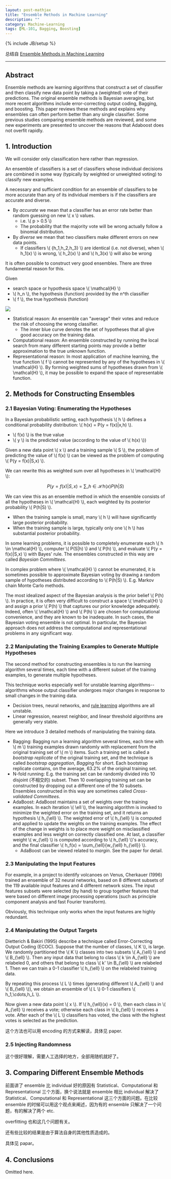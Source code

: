 ```yaml
---
layout: post-mathjax
title: "Ensemble Methods in Machine Learning"
description: ""
category: Machine-Learning
tags: [ML-101, Bagging, Boosting]
---
```

{% include JB/setup %}

总结自 [Ensemble Methods in Machine Learning](http://link.springer.com/chapter/10.1007%2F3-540-45014-9_1)

-----

## Abstract

Ensemble methods are learning algorithms that construct a set of classifier and then classify new data point by taking a (weighted) vote of their predictions. The original ensemble methods is Bayesian averaging, but more recent algorithms include error-correcting output coding, Bagging, and boosting. This paper reviews these methods and explains why ensembles can often perform better than any single classifier. Some previous studies comparing ensemble methods are reviewed, and some new experiments are presented to uncover the reasons that Adaboost does not overfit rapidly. 

## 1. Introduction

We will consider only classification here rather than regression.

An ensemble of classifiers is a set of classifiers whose individual decisions are combined in some way (typically by weighted or unweighted voting) to classify new examples.

A necessary and sufficient condition for an ensemble of classifiers to be more accurate than any of its individual members is if the classifiers are accurate and diverse. 

* By _accurate_ we mean that a classifier has an error rate better than random guessing on new \\( x \\) values.
	* i.e. \\( p > 0.5 \\)
	* The probability that the majority vote will be wrong actually follow a binomial distribution.
* By _diverse_ we mean that two classifiers make different errors on new data points.
	* If classifiers \\( \{h_1,h_2,h_3\} \\) are identical (i.e. not diverse), when \\( h_1(x) \\) is wrong, \\( h_2(x) \\) and \\( h_3(x) \\) will also be wrong 
	
It is often possible to construct very good ensembles. There are three fundamental reason for this. 

Given

* search space or hypothesis space \\( \mathcal{H} \\)
* \\( h_n \\), the hypothesis (function) provided by the n^th classifier
* \\( f \\), the true hypothesis (function)

![](https://farm6.staticflickr.com/5632/23624879700_8a8fb60ee6_o_d.jpg)

* Statistical reason: An ensemble can "average" their votes and reduce the risk of choosing the wrong classifier.
	* The inner blue curve denotes the set of hypotheses that all give good accuracy on the training data.
* Computational reason: An ensemble constructed by running the local search from many different starting points may provide a better approximation to the true unknown function.
* Representational reason: In most application of machine learning, the true function \\( f \\) cannot be represented by any of the hypotheses in \\( \mathcal{H} \\). By forming weighted sums of hypotheses drawn from \\( \mathcal{H} \\), it may be possible to expand the space of representable function.

## 2. Methods for Constructing Ensembles

### 2.1 Bayesian Voting: Enumerating the Hypotheses

In a Bayesian probabilistic setting, each hypothesis \\( h \\) defines a conditional probability distribution: \\( h(x) = P(y = f(x)|x,h) \\).

* \\( f(x) \\) is the true value
* \\( y \\) is the predicted value (according to the value of \\( h(x) \\))

Given a new data point \\( x \\) and a training sample \\( S \\), the problem of predicting the value of \\( f(x) \\) can be viewed as the problem of computing \\( P(y = f(x)|S,x) \\).

We can rewrite this as weighted sum over all hypotheses in \\( \mathcal{H} \\):

$$
\begin{equation}
	P(y = f(x)|S,x) = \sum\_{h \in \mathcal{H}}{h(x)P(h|S)}
\end{equation}
$$

We can view this as an ensemble method in which the ensemble consists of all the hypotheses in \\( \mathcal{H} \\), each weighted by its posterior probability \\( P(h|S) \\).

* When the training sample is small, many \\( h \\) will have significantly large posterior probability.
* When the training sample is large, typically only one \\( h \\) has substantial posterior probability.

In some learning problems, it is possible to completely enumerate each \\( h \in \mathcal{H} \\), computer \\( P(S|h) \\) and \\( P(h) \\), and evaluate \\( P(y = f(x)|S,x) \\) with Bayes' rule. The ensembles constructed in this way are called _Bayesian Committees_.

In complex problem where \\( \mathcal{H} \\) cannot be enumerated, it is sometimes possible to approximate Bayesian voting by drawing a random sample of hypotheses distributed according to \\( P(h|S) \\). E.g. Markov chain Monte Carlo methods.

The most idealized aspect of the Bayesian analysis is the prior belief \\( P(h) \\). In practice, it is often very difficult to construct a space \\( \mathcal{H} \\) and assign a prior \\( P(h) \\) that captures our prior knowledge adequately. Indeed, often \\( \mathcal{H} \\) and \\( P(h) \\) are chosen for computational convenience, and they are known to be inadequate. In such cases, the Bayesian voting ensemble is not optimal. In particular, the Bayesian approach does not address the computational and representational problems in any significant way.

### 2.2 Manipulating the Training Examples to Generate Multiple Hypotheses

The second method for constructing ensembles is to run the learning algorithm several times, each time with a different subset of the training examples, to generate multiple hypotheses. 

This technique works especially well for unstable learning algorithms--algorithms whose output classifier undergoes major changes in response to small changes in the training data.

* Decision trees, neural networks, and [rule learning](http://en.wikipedia.org/wiki/Association_rule_learning) algorithms are all unstable.
* Linear regression, nearest neighbor, and linear threshold algorithms are generally very stable.

Here we introduce 3 detailed methods of manipulating the training data.

* Bagging: Bagging run a learning algorithm several times, each time with \\( m \\) training examples drawn randomly with replacement from the original training set of \\( m \\) items. Such a training set is called a _bootstrap replicate_ of the original training set, and the technique is called _bootstrap aggregation_, _Bagging_ for short. Each bootstrap replicate contains, on the average, 63.2% of the original training set.
* N-fold running: E.g. the training set can be randomly divided into 10 disjoint (不相交的) subset. Then 10 overlapping training set can be constructed by dropping out a different one of the 10 subsets. Ensembles constructed in this way are sometimes called _Cross-validated Committees_.
* AdaBoost: AdaBoost maintains a set of weights over the training examples. In each iteration \\( \ell \\), the learning algorithm is invoked to minimize the weighted error on the training set, and it returns an hypothesis \\( h\_{\ell} \\). The weighted error of \\( h\_{\ell} \\) is computed and applied to update the weights on the training examples. The effect of the change in weights is to place more weight on misclassified examples and less weight on correctly classified one. At last, a classifier weight \\( w\_{\ell} \\) is computed according to \\( h\_{\ell} \\)'s accuracy, and the final classifier \\( h\_f(x) = \sum\_{\ell}{w\_{\ell} h\_{\ell}} \\).
	* AdaBoost can be viewed related to _margin_. See the paper for detail.
	
### 2.3 Manipulating the Input Features

For example, in a project to identify volcanoes on Venus, Cherkauer (1996) trained an ensemble of 32 neural networks, based on 8 different subsets of the 119 available input features and 4 different network sizes. The input features subsets were selected (by hand) to group together features that were based on different image processing operations (such as principle component analysis and fast Fourier transform).

Obviously, this technique only works when the input features are highly redundant. 

### 2.4 Manipulating the Output Targets

Dietterich & Bakiri (1995) describe a technique called Error-Correcting Output Coding (ECOC). Suppose that the number of classes, \\( K \\), is large. We randomly partitioned the \\( K \\) classes into two subsets \\( A\_{\ell} \\) and \\( B\_{\ell} \\). Then any input data that belong to class \\( k \in A\_{\ell} \\) are relabeled 0, and others that belong to class \\( k' \in B\_{\ell} \\) are relabeled 1. Then we can train a 0-1 classifier \\( h\_{\ell} \\) on the relabeled training data.

By repeating this process \\( L \\) times (generating different \\( A\_{\ell} \\) and \\( B\_{\ell} \\)), we obtain an ensemble of \\( L \\) 0-1 classifiers \\( h_1,\cdots,h_L \\).

Now given a new data point \\( x \\). If \\( h\_{\ell}(x) = 0 \\), then each class in \\( A\_{\ell} \\) receives a vote; otherwise each class in \\( b\_{\ell} \\) receives a vote. After each of the \\( L \\) classifiers has voted, the class with the highest votes is selected as the prediction.

这个方法也可以用 encoding 的方式来解读，具体见 paper.

### 2.5 Injecting Randomness

这个很好理解，需要人工选择的地方，全部用随机就好了。

## 3. Comparing Different Ensemble Methods

前面讲了 ensemble 比 individual 好的原因有 Statistical、Computational 和 Representational 三个方面，换个说法就是 ensemble 相比 individual 解决了 Statistical、Computational 和 Representational 这三个方面的问题。在比较 ensemble 的时候可以用这个观点来阐述，因为有的 ensemble 只解决了一个问题，有的解决了两个 etc.

overfitting 也和这几个问题有关。

还有些比较的结果是由于算法自身的其他性质造成的。

具体见 papar。

## 4. Conclusions

Omitted here.